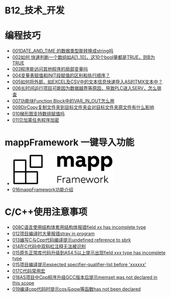 # B12_技术_开发

# 编程技巧

- [001DATE_AND_TIME 的数据类型能转换成string吗](001DATE_AND_TIME%20的数据类型能转换成string吗.md)
- [002如何 快速判断一个数组如A[1..10]，这10个bool量都是TRUE，则B为TRUE](002如何%20快速判断一个数组如A[1..10]，这10个bool量都是TRUE，则B为TRUE.md)
- [003程序能访问其他程序的局部变量吗](003程序能访问其他程序的局部变量吗.md)
- [004变量表赋值和INIT段赋值的区别和执行顺序？](004变量表赋值和INIT段赋值的区别和执行顺序？.md)
- [005如何将外部，如EXCEL及CSV中的文本信息快速导入AS的TMX文本中？](005如何将外部，如EXCEL及CSV中的文本信息快速导入AS的TMX文本中？.md)
- [006长时间运行项目可能因为数据越界等原因，导致PLC进入SERV，怎么排查](006长时间运行项目可能因为数据越界等原因，导致PLC进入SERV，怎么排查.md)
- [007功能块Function Block中的VAR_IN_OUT怎么用](007功能块Function%20Block中的VAR_IN_OUT怎么用.md)
- [009DirCopy复制文件夹到目标文件夹会对目标文件夹原文件有什么影响](009DirCopy复制文件夹到目标文件夹会对目标文件夹原文件有什么影响.md)
- [010梯形图支持数组赋值吗](010梯形图支持数组赋值吗.md)
- [011贝加莱任务程序加密](011贝加莱任务程序加密.md)

# mappFramework 一键导入功能

- ![](FILES/016mappFramework功能介绍/image-20231213134310112.png)
- [016mappFramework功能介绍](016mappFramework功能介绍.md)

# C/C++使用注意事项

- [008C语言使用结构体套用结构体报错field xx has incomplete type](008C语言使用结构体套用结构体报错field%20xx%20has%20incomplete%20type.md)
- [012项目编译时大量报错stray in program](012项目编译时大量报错stray%20in%20program.md)
- [013编写C与Cpp代码编译提示undefined reference to sbrk](013编写C与Cpp代码编译提示undefined%20reference%20to%20sbrk.md)
- [014在C代码中双斜杠注释无法被识别](014在C代码中双斜杠注释无法被识别.md)
- [015原先正常库代码升级到AS4.5以上提示出现field xxx type has incomplete type](015原先正常库代码升级到AS4.5以上提示出现field%20xxx%20type%20has%20incomplete%20type.md)
- [015项目编译提示expected specifier-qualifier-list before 'xxxxxx'](015原先正常库代码升级到AS4.5以上提示出现field%20xxx%20type%20has%20incomplete%20type.md)
- [017C代码常用宏](017C代码常用宏.md)
- [018AS项目中Cpp程序升级GCC版本后提示memset was not declared in this scope](018AS项目中Cpp程序升级GCC版本后提示memset%20was%20not%20declared%20in%20this%20scope.md)
- [019编译cpp代码时提示cos与pow等函数has not been declared](019编译cpp代码时提示cos与pow等函数has%20not%20been%20declared.md)
